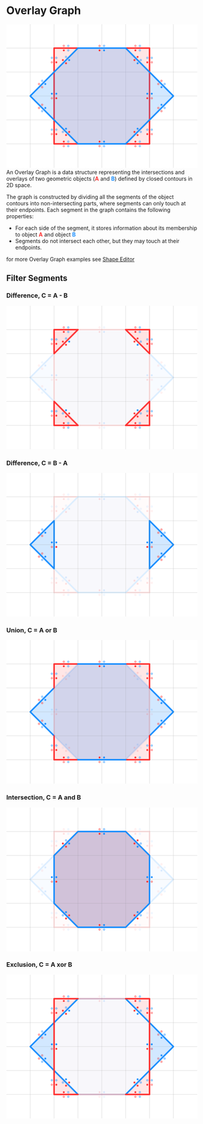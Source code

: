# Overlay Graph
![Example](example.svg)
An Overlay Graph is a data structure representing the intersections and overlays of two geometric objects (<span style="color:#ff3333ff;">**A**</span> and <span style="color:#1a8effff;">**B**</span>) defined by closed contours in 2D space.

The graph is constructed by dividing all the segments of the object contours into non-intersecting parts, where segments can only touch at their endpoints.
Each segment in the graph contains the following properties:

- For each side of the segment, it stores information about its membership to object <span style="color:#ff3333ff;">**A**</span> and object <span style="color:#1a8effff;">**B**</span>
- Segments do not intersect each other, but they may touch at their endpoints.

for more Overlay Graph examples see [Shape Editor](../shapes_editor.md)

## Filter Segments

### Difference, C = A - B

![Example](difference_ab.svg)

### Difference, C = B - A
![Example](difference_ba.svg)

### Union, C = A or B
![Example](union.svg)

### Intersection, C = A and B
![Example](intersection.svg)

### Exclusion, C = A xor B
![Example](exclusion.svg)


